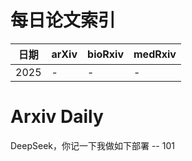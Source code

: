 # 每日论文索引

| 日期 | arXiv | bioRxiv | medRxiv |
|------|-------|---------|---------|
| 2025 | - | - | - |

































































































































































































































































































































































































































































































































# Arxiv Daily


DeepSeek，你记一下我做如下部署 -- 101
